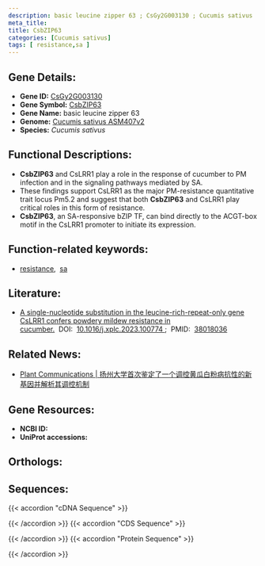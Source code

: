 ```yaml
---
description: basic leucine zipper 63 ; CsGy2G003130 ; Cucumis sativus
meta_title:
title: CsbZIP63
categories: [Cucumis sativus]
tags: [ resistance,sa ]
---
```


## Gene Details:
- **Gene ID:**	[CsGy2G003130](https://ensembl.gramene.org/id/CsGy2G003130)
- **Gene Symbol:** <u>CsbZIP63</u>
- **Gene Name:** basic leucine zipper 63
- **Genome:** [Cucumis sativus ASM407v2](https://ensembl.gramene.org/Cucumis_sativus/Info/Index)
- **Species:** *Cucumis sativus*

## Functional Descriptions:
   - **CsbZIP63** and CsLRR1 play a role in the response of cucumber to PM infection and in the signaling pathways mediated by SA.
   - These findings support CsLRR1 as the major PM-resistance quantitative trait locus Pm5.2 and suggest that both **CsbZIP63** and CsLRR1 play critical roles in this form of resistance.
   - **CsbZIP63**, an SA-responsive bZIP TF, can bind directly to the ACGT-box motif in the CsLRR1 promoter to initiate its expression.

## Function-related keywords:
   - [resistance](/tags/resistance/),&nbsp;&nbsp;[sa](/tags/sa/)

## Literature:
   - [A single-nucleotide substitution in the leucine-rich-repeat-only gene CsLRR1 confers powdery mildew resistance in cucumber.]( https://www.sciencedirect.com/science/article/pii/S2590346223003322?via%3Dihub)&nbsp;&nbsp;DOI:&nbsp;&nbsp;[10.1016/j.xplc.2023.100774 ](https://www.sciencedirect.com/science/article/pii/S2590346223003322?via%3Dihub);&nbsp;&nbsp;PMID:&nbsp;&nbsp;[38018036](https://pubmed.ncbi.nlm.nih.gov/38018036/)

## Related News:
   - [Plant Communications  | 扬州大学首次鉴定了一个调控黄瓜白粉病抗性的新基因并解析其调控机制](https://mp.weixin.qq.com/s?__biz=Mzg3MDEwNDEyMg==&mid=2247560078&idx=3&sn=eaf6917e591acb3873d0aa4e56abf43c&chksm=36fc5d802ccd0029222cf224ee203ccda5c52348f3ab384cedb289391aa0a53bcf26ed0350be&scene=27#wechat_redirect)

## Gene Resources:
- **NCBI ID:**  [](https://www.ncbi.nlm.nih.gov/gene/?term=)
- **UniProt accessions:** [](https://www.uniprot.org/uniprotkb//entry)

## Orthologs:

## Sequences:
{{< accordion "cDNA Sequence" >}}

{{< /accordion >}}
{{< accordion "CDS Sequence" >}}

{{< /accordion >}}
{{< accordion "Protein Sequence" >}}

{{< /accordion >}}
